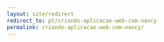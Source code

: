 ```yaml
---
layout: site/redirect
redirect_to: pt/criando-aplicacao-web-com-nancy
permalink: criando-aplicacao-web-com-nancy/
---
```

